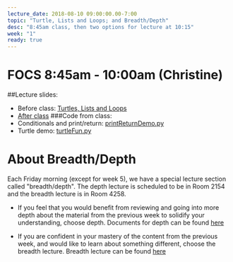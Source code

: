 ```yaml
---
lecture_date: 2018-08-10 09:00:00.00-7:00
topic: "Turtle, Lists and Loops; and Breadth/Depth"
desc: "8:45am class, then two options for lecture at 10:15"
week: "1"
ready: true
---
```


# FOCS 8:45am - 10:00am (Christine)

##Lecture slides: 
* Before class: [Turtles, Lists and Loops](/lectures/week1/W1Fri845_and_Week2Mon845_TurtleAndLists.pdf)
* [After class](/lectures/week1/W1Fri845_TurtleAndLists_AfterFriday.pdf)
###Code from class:
* Conditionals and print/return: [printReturnDemo.py](/lectures/week1/printReturnDemo.py)
* Turtle demo: [turtleFun.py](/lectures/week1/turtleFun.py)

# About Breadth/Depth

Each Friday morning (except for week 5), we have a special lecture
section called "breadth/depth".  The depth lecture is scheduled to be in Room 2154 and the breadth lecture is in Room 4258. 


* If you feel that you would benefit from reviewing and going into more
depth about the material from the previous week to solidify your
understanding, choose depth. Documents for depth can be found [here](/lectures/week1/depth/)

* If you are confident in your mastery of the content from the previous
week, and would like to learn about something different, choose the
breadth lecture. Breadth lecture can be found [here](/lectures/week1/breadth/)

